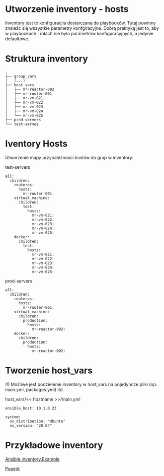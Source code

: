 Utworzenie inventory - hosts
=========

Inventory jest to konfiguracjia dostarczana do playbooków. Tutaj powinny znaleźć się wszystkie parametry konfgiracyjne. Dobrą praktyką jest to, aby w playbookach i rolach nie było parametrów konfiguracyjnych, a jedynie defaultowe.

Struktura inventory
=========
```
.
├── group_vars
│   (...)
├── host_vars
│   ├── mr-reactor-002
│   ├── mr-router-001
│   ├── mr-vm-021
│   ├── mr-vm-022
│   ├── mr-vm-023
│   ├── mr-vm-024
│   └── mr-vm-025
├── prod-servers
└── test-serves
```

Iventory Hosts
=========
Utworzenie mapy przynaleźności hostów do grup w inventory:

test-servers
```
all:
  children:
    routeros:
      hosts:
        mr-router-001:
    virtual_machine:
      children:
        test:
          hosts:
            mr-vm-021:
            mr-vm-022:
            mr-vm-023:
            mr-vm-024:
            mr-vm-025:
    docker:
      children:
        test:
          hosts:
            mr-vm-021:
            mr-vm-022:
            mr-vm-023:
            mr-vm-024:
            mr-vm-025:
```
prod-servers
```
all:
  children:
    routeros:
      hosts:
        mr-router-001:
    virtual_machine:
      children:
        production:
          hosts:
            mr-reactor-002:
    docker:
      children:
        production:
          hosts:
            mr-reactor-002:
```

Tworzenie host_vars
=========

(!) Możliwe jest podzielenie inventory w host_vars na pojedyńcze pliki (np. main.yml, packages.yml) itd.


host_vars/<< hostname >>/main.yml
```
ansible_host: 10.1.0.23

system:
  os_distribution: "Ubuntu"
  os_version: "20.04"
```

Przykładowe inventory
=========

[Ansible.Inventory.Example](https://github.com/wolfsea89/Ansible.Inventory.Example.git)

[Powrót](../../README.md)